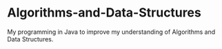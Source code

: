 # Algorithms-and-Data-Structures
My programming in Java to improve my understanding of Algorithms and Data Structures.
